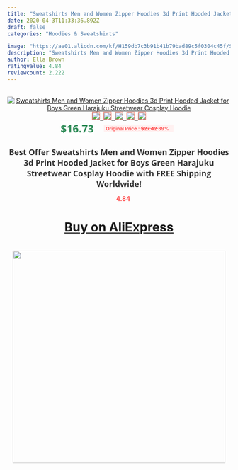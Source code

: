 ```yaml
---
title: "Sweatshirts Men and Women Zipper Hoodies 3d Print Hooded Jacket for Boys Green Harajuku Streetwear Cosplay Hoodie"
date: 2020-04-3T11:33:36.892Z
draft: false
categories: "Hoodies & Sweatshirts"

image: "https://ae01.alicdn.com/kf/H159db7c3b91b41b79bad89c5f0304c45f/Sweatshirts-Men-and-Women-Zipper-Hoodies-3d-Print-Hooded-Jacket-for-Boys-Green-Harajuku-Streetwear-Cosplay.jpg"
description: "Sweatshirts Men and Women Zipper Hoodies 3d Print Hooded Jacket for Boys Green Harajuku Streetwear Cosplay Hoodie"
author: Ella Brown
ratingvalue: 4.84
reviewcount: 2.222
---
```

<br>
<div style="text-align: center;">
<a href="https://s.click.aliexpress.com/e/_982mXL" target="_blank" rel="nofollow noopener noreferrer"><img alt="Sweatshirts Men and Women Zipper Hoodies 3d Print Hooded Jacket for Boys Green Harajuku Streetwear Cosplay Hoodie" class="magnifier-image" src="https://ae01.alicdn.com/kf/H159db7c3b91b41b79bad89c5f0304c45f/Sweatshirts-Men-and-Women-Zipper-Hoodies-3d-Print-Hooded-Jacket-for-Boys-Green-Harajuku-Streetwear-Cosplay.jpg_640x640.jpg">
<br>
<img style="border:1px solid salmon" src="https://ae01.alicdn.com/kf/H159db7c3b91b41b79bad89c5f0304c45f/Sweatshirts-Men-and-Women-Zipper-Hoodies-3d-Print-Hooded-Jacket-for-Boys-Green-Harajuku-Streetwear-Cosplay.jpg_120x120.jpg">&nbsp;&nbsp;<img style="border:1px solid salmon" src="https://ae01.alicdn.com/kf/H558baeb5815b4751ad59a3a9fc33d631f/Sweatshirts-Men-and-Women-Zipper-Hoodies-3d-Print-Hooded-Jacket-for-Boys-Green-Harajuku-Streetwear-Cosplay.jpg_120x120.jpg">&nbsp;&nbsp;<img style="border:1px solid salmon" src="https://ae01.alicdn.com/kf/H2c91cc6fb71f4bb59995721558169c22F/Sweatshirts-Men-and-Women-Zipper-Hoodies-3d-Print-Hooded-Jacket-for-Boys-Green-Harajuku-Streetwear-Cosplay.jpg_120x120.jpg">&nbsp;&nbsp;<img style="border:1px solid salmon" src="https://ae01.alicdn.com/kf/H76222ede485f4353a14a104c97a97199j/Sweatshirts-Men-and-Women-Zipper-Hoodies-3d-Print-Hooded-Jacket-for-Boys-Green-Harajuku-Streetwear-Cosplay.jpg_120x120.jpg">&nbsp;&nbsp;<img style="border:1px solid salmon" src="https://ae01.alicdn.com/kf/Hea57a3ffbddd4f2fb43e9b1b4c422ecbv/Sweatshirts-Men-and-Women-Zipper-Hoodies-3d-Print-Hooded-Jacket-for-Boys-Green-Harajuku-Streetwear-Cosplay.jpg_120x120.jpg"></a></div><br0>
<div style="text-align: center;"><span style="background-color: white; border: 0px; box-sizing: border-box; color: seagreen; display: inline-block; font-family: &quot;open sans&quot; , &quot;arial&quot; , &quot;helvetica&quot; , sans-serif , &quot;heiti&quot;; font-size: 24px; font-stretch: inherit; font-weight: 700; line-height: inherit; margin: 0px 10px 0px 0px; padding: 0px; vertical-align: middle;">$16.73 </span>
<span style="background: rgb(255 , 241 , 241); border-radius: 3px; border: 0px; box-sizing: border-box; color: #ff4747; display: inline-block; font-family: inherit; font-size: 12px; font-stretch: inherit; font-style: inherit; font-variant: inherit; font-weight: 600; line-height: inherit; margin: 0px; padding: 2px 5px; transform: scale(0.9); vertical-align: middle;">Original Price : <b style="text-decoration: line-through;">$27.42 </b> 39%&nbsp;&nbsp;</span></div>
<h1 style="color: #333333; display: inline-block; font-family: &quot;open sans&quot; , &quot;arial&quot; , &quot;helvetica&quot; , sans-serif , &quot;heiti&quot;; font-size: 18px; font-stretch: inherit; font-weight: 700; text-align: center;">Best Offer Sweatshirts Men and Women Zipper Hoodies 3d Print Hooded Jacket for Boys Green Harajuku Streetwear Cosplay Hoodie with FREE Shipping Worldwide!</h1>
<div style="color: #ff4747; text-align: center;">
<img src="https://4.bp.blogspot.com/-M0ZcTcb-5uY/XleCXlxnR4I/AAAAAAAAAEc/OrjgMkXV1oMQFaCRZj5HQwOCBcu3w1FegCPcBGAYYCw/s1600/star.png" style="height: 15px;">&nbsp;<b>4.84</b></div>
<div class="button_cont" align="center"><a class="buynow_a" href="https://s.click.aliexpress.com/e/_982mXL" target="_blank" rel="nofollow noopener noreferrer"><H1>Buy on AliExpress</H1></a></div><br>
<div class="separator" style="clear: both; text-align: center;">
<img src="https://lh3.googleusercontent.com/-pTy5HemUv9M/XlePHvY0dAI/AAAAAAAAAE4/0nX5iRUoIWY8eMW9Dpxeirr157OZliDIgCLcBGAsYHQ/s1600/badge.gif" width="480">
</div>
